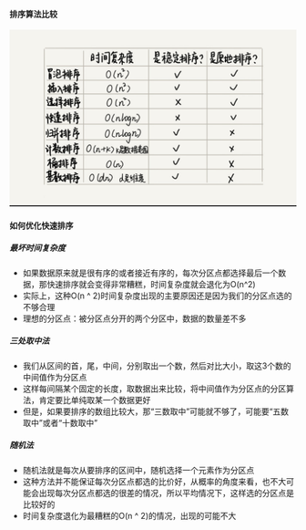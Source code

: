 #### 排序算法比较
![avatar](images/../../images/sort_1.png)

#### 如何优化快速排序
##### 最坏时间复杂度
- 如果数据原来就是很有序的或者接近有序的，每次分区点都选择最后一个数据，那快速排序就会变得非常糟糕，时间复杂度就会退化为O(n^2)
- 实际上，这种O(n ^ 2)时间复杂度出现的主要原因还是因为我们的分区点选的不够合理
- 理想的分区点：被分区点分开的两个分区中，数据的数量差不多
##### 三处取中法
- 我们从区间的首，尾，中间，分别取出一个数，然后对比大小，取这3个数的中间值作为分区点
- 这样每间隔某个固定的长度，取数据出来比较，将中间值作为分区点的分区算法，肯定要比单纯取某一个数据更好
- 但是，如果要排序的数组比较大，那“三数取中”可能就不够了，可能要“五数取中”或者“十数取中”
##### 随机法
- 随机法就是每次从要排序的区间中，随机选择一个元素作为分区点
- 这种方法并不能保证每次分区点都选的比价好，从概率的角度来看，也不大可能会出现每次分区点都选的很差的情况，所以平均情况下，这样选的分区点是比较好的
- 时间复杂度退化为最糟糕的O(n ^ 2)的情况，出现的可能不大